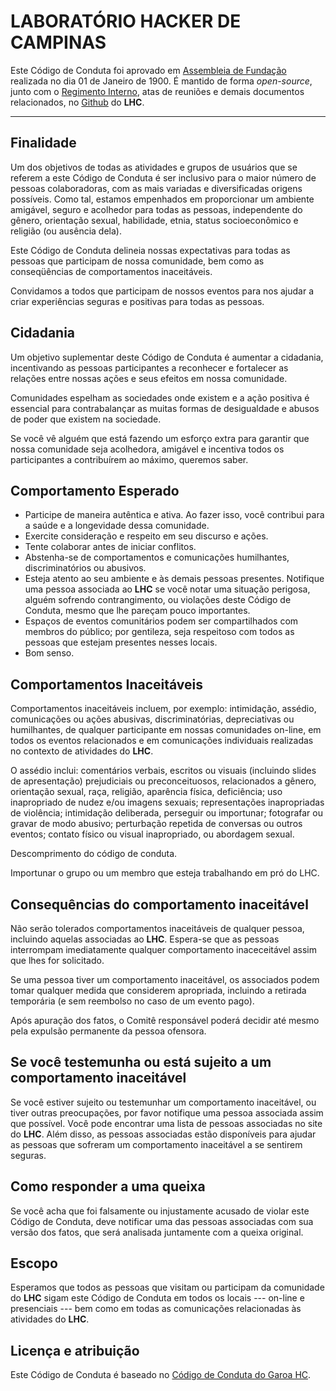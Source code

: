 LABORATÓRIO HACKER DE CAMPINAS 
==============================

Este Código de Conduta foi aprovado em
[Assembleia de Fundação](https://lhc.net.br/wiki/assembleia_fundacao) 
realizada no dia 01 de Janeiro de 1900. É mantido de forma *open-source*,
junto com o [Regimento Interno](https://lhc.net.br/wiki/regimento_interno), 
atas de reuniões e demais documentos relacionados, no 
[Github](https://github.com/lhc/estatuto/) do **LHC**.

---

Finalidade
----------

Um dos objetivos de todas as atividades e grupos de usuários que se
referem a este Código de Conduta é ser inclusivo para o maior número de
pessoas colaboradoras, com as mais variadas e diversificadas origens
possíveis. Como tal, estamos empenhados em proporcionar um ambiente
amigável, seguro e acolhedor para todas as pessoas, independente do
gênero, orientação sexual, habilidade, etnia, status socioeconômico e
religião (ou ausência dela).

Este Código de Conduta delineia nossas expectativas para todas as
pessoas que participam de nossa comunidade, bem como as conseqüências de
comportamentos inaceitáveis.

Convidamos a todos que participam de nossos eventos para nos ajudar a
criar experiências seguras e positivas para todas as pessoas.

Cidadania
---------

Um objetivo suplementar deste Código de Conduta é aumentar a cidadania,
incentivando as pessoas participantes a reconhecer e fortalecer as
relações entre nossas ações e seus efeitos em nossa comunidade.

Comunidades espelham as sociedades onde existem e a ação positiva é
essencial para contrabalançar as muitas formas de desigualdade e abusos
de poder que existem na sociedade.

Se você vê alguém que está fazendo um esforço extra para garantir que
nossa comunidade seja acolhedora, amigável e incentiva todos os
participantes a contribuírem ao máximo, queremos saber.

Comportamento Esperado
----------------------

-   Participe de maneira autêntica e ativa. Ao fazer isso, você
    contribui para a saúde e a longevidade dessa comunidade.
-   Exercite consideração e respeito em seu discurso e ações.
-   Tente colaborar antes de iniciar conflitos.
-   Abstenha-se de comportamentos e comunicações humilhantes,
    discriminatórios ou abusivos.
-   Esteja atento ao seu ambiente e às demais pessoas presentes.
    Notifique uma pessoa associada ao **LHC** se você notar uma situação
    perigosa, alguém sofrendo contrangimento, ou violações deste Código
    de Conduta, mesmo que lhe pareçam pouco importantes.
-   Espaços de eventos comunitários podem ser compartilhados com membros
    do público; por gentileza, seja respeitoso com todos as pessoas que
    estejam presentes nesses locais.
-   Bom senso.

Comportamentos Inaceitáveis
---------------------------

Comportamentos inaceitáveis incluem, por exemplo: intimidação, assédio,
comunicações ou ações abusivas, discriminatórias, depreciativas ou
humilhantes, de qualquer participante em nossas comunidades on-line, em
todos os eventos relacionados e em comunicações individuais realizadas
no contexto de atividades do **LHC**.

O assédio inclui: comentários verbais, escritos ou visuais (incluindo
slides de apresentação) prejudiciais ou preconceituosos, relacionados a
gênero, orientação sexual, raça, religião, aparência física,
deficiência; uso inapropriado de nudez e/ou imagens sexuais;
representações inapropriadas de violência; intimidação deliberada,
perseguir ou importunar; fotografar ou gravar de modo abusivo;
perturbação repetida de conversas ou outros eventos; contato físico ou
visual inapropriado, ou abordagem sexual.

Descomprimento do código de conduta.

Importunar o grupo ou um membro que esteja trabalhando em pró do LHC. 

Consequências do comportamento inaceitável
------------------------------------------

Não serão tolerados comportamentos inaceitáveis de qualquer pessoa,
incluindo aquelas associadas ao **LHC**. Espera-se que as pessoas
interrompam imediatamente qualquer comportamento inaceceitável assim que
lhes for solicitado.

Se uma pessoa tiver um comportamento inaceitável, os associados podem
tomar qualquer medida que considerem apropriada, incluindo a retirada
temporária (e sem reembolso no caso de um evento pago).

Após apuração dos fatos, o Comitê responsável poderá decidir até mesmo 
pela expulsão permanente da pessoa ofensora.

Se você testemunha ou está sujeito a um comportamento inaceitável
-----------------------------------------------------------------

Se você estiver sujeito ou testemunhar um comportamento inaceitável, ou
tiver outras preocupações, por favor notifique uma pessoa associada
assim que possível. Você pode encontrar uma lista de pessoas associadas
no site do **LHC**. Além disso, as pessoas associadas estão disponíveis
para ajudar as pessoas que sofreram um comportamento inaceitável a se
sentirem seguras.

Como responder a uma queixa
---------------------------

Se você acha que foi falsamente ou injustamente acusado de violar este
Código de Conduta, deve notificar uma das pessoas associadas com sua
versão dos fatos, que será analisada juntamente com a queixa original.

Escopo
------

Esperamos que todos as pessoas que visitam ou participam da comunidade
do **LHC** sigam este Código de Conduta em todos os locais --- on-line e
presenciais --- bem como em todas as comunicações relacionadas às
atividades do **LHC**.

Licença e atribuição
--------------------

Este Código de Conduta é baseado no
[Código de Conduta do Garoa HC](https://garoa.net.br/wiki/C%C3%B3digo_de_Conduta_Completo).
